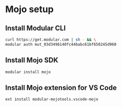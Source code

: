# Mojo setup
## Install Modular CLI
```sh
curl https://get.modular.com | sh - && \
modular auth mut_03d3496140fc44babc61bf650245d960
```

## Install Mojo SDK
```sh
modular install mojo
```

## Install Mojo extension for VS Code
```sh
ext install modular-mojotools.vscode-mojo
```
